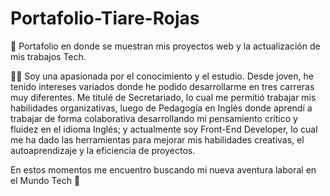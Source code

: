 # Portafolio-Tiare-Rojas
:open_file_folder: Portafolio en donde se muestran mis proyectos web y la actualización de mis trabajos Tech. 

:woman_technologist: Soy una apasionada por el conocimiento y el estudio. Desde joven, he tenido intereses variados donde he podido desarrollarme en tres carreras muy diferentes. Me titulé de Secretariado, lo cual me permitió trabajar mis habilidades organizativas, luego de Pedagogía en Inglés donde aprendí a trabajar de forma colaborativa desarrollando mi pensamiento crítico y fluidez en el idioma Inglés; y actualmente soy Front-End Developer, lo cual me ha dado las herramientas para mejorar mis habilidades creativas, el autoaprendizaje y la eficiencia de proyectos.

En estos momentos me encuentro buscando mi nueva aventura laboral en el Mundo Tech :muscle: